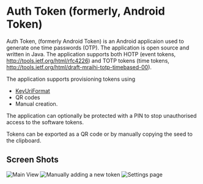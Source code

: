 Auth Token (formerly, Android Token)
=============
Auth Token, (formerly Android Token) is an Android applicaion used to generate one time passwords (OTP). The application is open source and written in Java. The application supports both HOTP (event tokens, http://tools.ietf.org/html/rfc4226) and TOTP tokens (time tokens, http://tools.ietf.org/html/draft-mraihi-totp-timebased-00).

The application supports provisioning tokens using 
- [KeyUriFormat](https://github.com/google/google-authenticator/wiki/Key-Uri-Format) 
- QR codes
- Manual creation.

The application can optionally be protected with a PIN to stop unauthorised access to the software tokens.

Tokens can be exported as a QR code or by manually copying the seed to the clipboard.

Screen Shots
------------
![Main View](https://github.com/markmcavoy/androidtoken/blob/wiki/mainlist.png)
![Manually adding a new token](https://github.com/markmcavoy/androidtoken/blob/wiki/add_token.png)
![Settings page](https://github.com/markmcavoy/androidtoken/blob/wiki/settings.png)

